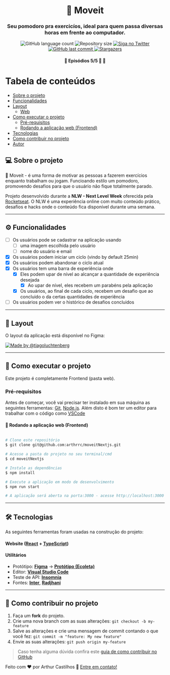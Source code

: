 

<h1 align="center">
    💪  Moveit
</h1>

<h3 align="center">
     Seu pomodoro pra exercicíos, ideal para quem passa diversas horas em frente ao computador. 
</h3>

<p align="center">
  <img alt="GitHub language count" src="https://img.shields.io/github/languages/count/arthrrc/moveitNextjs?color=%2304D361">

  <img alt="Repository size" src="https://img.shields.io/github/repo-size/arthrrc/moveitNextjs">

  <a href="https://www.twitter.com/arthrrc/">
    <img alt="Siga no Twitter" src="https://img.shields.io/twitter/url?url=https%3A%2F%2Fgithub.com%2Farthrrc%2FmoveitNextjs">
  </a>
  
  <a href="https://github.com/arthrrc/moveit/commits/master">
    <img alt="GitHub last commit" src="https://img.shields.io/github/last-commit/arthrrc/moveitNextjs">
  </a>
    
   <a href="https://github.com/arthrrc/moveit/stargazers">
    <img alt="Stargazers" src="https://img.shields.io/github/stars/arthrrc/moveitNextjs?style=social">
  </a>
  
 
</p>

<h4 align="center">
	🚧   Episódios 5/5 🚀 🚧
</h4>

Tabela de conteúdos
=================
<!--ts-->
   * [Sobre o projeto](#-sobre-o-projeto)
   * [Funcionalidades](#-funcionalidades)
   * [Layout](#-layout)
     * [Web](#web)
   * [Como executar o projeto](#-como-executar-o-projeto)
     * [Pré-requisitos](#pré-requisitos)
     * [Rodando a aplicação web (Frontend)](#user-content--rodando-a-aplicação-web-frontend)
   * [Tecnologias](#-tecnologias)
   * [Como contribuir no projeto](#-como-contribuir-no-projeto)
   * [Autor](#-autor)
<!--te-->


## 💻 Sobre o projeto

💪  Moveit - é uma forma de motivar as pessoas a fazerem exercícios enquanto trabalham ou jogam. Funcioando estilo um pomodoro, promovendo desafios para que o usuário não fique totalmente parado.


Projeto desenvolvido durante a **NLW - Next Level Week** oferecida pela [Rocketseat](https://nextlevelweek.com/episodios/react/1/edicao/4).
O NLW é uma experiência online com muito conteúdo prático, desafios e hacks onde o conteúdo fica disponível durante uma semana.

---

## ⚙️ Funcionalidades

- [ ] Os usuários pode se cadastrar na aplicação usando
  - [ ] uma imagem escolhida pelo usuário
  - [ ] nome do usuário e email

- [X] Os usuários podem iniciar um ciclo (vindo by default 25min) 
- [X] Os usuários podem abandonar o ciclo atual
- [X] Os usuários tem uma barra de experiência onde
  - [X] Eles podem upar de nível ao alcançar a quantidade de experiência desejada
    - [X] Ao upar de nível, eles recebem um parabéns pela aplicação
  - [X] Os usuários, ao final de cada ciclo, recebem um desafio que ao concluido o da certas quantidades de experiência
- [ ] Os usuários podem ver o histórico de desafios concluidos

---

## 🎨 Layout

O layout da aplicação está disponível no Figma:

<a href="https://www.figma.com/file/ge20pu3ofMOKoliUyKx1Nl/Move.it-1.0/">
  <img alt="Made by @tiagoluchtenberg" src="https://img.shields.io/badge/Acessar%20Layout%20-Figma-%2304D361">
</a>

---

## 🚀 Como executar o projeto

Este projeto é completamente Frontend (pasta web).

### Pré-requisitos

Antes de começar, você vai precisar ter instalado em sua máquina as seguintes ferramentas:
[Git](https://git-scm.com), [Node.js](https://nodejs.org/en/). 
Além disto é bom ter um editor para trabalhar com o código como [VSCode](https://code.visualstudio.com/)


#### 🧭 Rodando a aplicação web (Frontend)

```bash

# Clone este repositório
$ git clone git@github.com:arthrrc/moveitNextjs.git

# Acesse a pasta do projeto no seu terminal/cmd
$ cd moveitNextjs

# Instale as dependências
$ npm install

# Execute a aplicação em modo de desenvolvimento
$ npm run start

# A aplicação será aberta na porta:3000 - acesse http://localhost:3000

```

---

## 🛠 Tecnologias

As seguintes ferramentas foram usadas na construção do projeto:

#### **Website**  ([React](https://reactjs.org/)  +  [TypeScript](https://www.typescriptlang.org/))

<!--   **[React Router Dom](https://github.com/ReactTraining/react-router/tree/master/packages/react-router-dom)**
-   **[React Icons](https://react-icons.github.io/react-icons/)**
-   **[Axios](https://github.com/axios/axios)**
-   **[Leaflet](https://react-leaflet.js.org/en/)**
-   **[React Leaflet](https://react-leaflet.js.org/)**
-   **[React Dropzone](https://github.com/react-dropzone/react-dropzone)**

> Veja o arquivo  [package.json](https://github.com/tgmarinho/README-ecoleta/blob/master/web/package.json)

#### [](https://github.com/tgmarinho/Ecoleta#server-nodejs--typescript)**Server**  ([NodeJS](https://nodejs.org/en/)  +  [TypeScript](https://www.typescriptlang.org/))

-   **[Express](https://expressjs.com/)**
-   **[CORS](https://expressjs.com/en/resources/middleware/cors.html)**
-   **[KnexJS](http://knexjs.org/)**
-   **[SQLite](https://github.com/mapbox/node-sqlite3)**
-   **[ts-node](https://github.com/TypeStrong/ts-node)**
-   **[dotENV](https://github.com/motdotla/dotenv)**
-   **[Multer](https://github.com/expressjs/multer)**
-   **[Celebrate](https://github.com/arb/celebrate)**
-   **[Joi](https://github.com/hapijs/joi)**

> Veja o arquivo  [package.json](https://github.com/tgmarinho/README-ecoleta/blob/master/server/package.json)

-->

#### [](https://github.com/tgmarinho/Ecoleta#utilit%C3%A1rios)**Utilitários**

-   Protótipo:  **[Figma](https://www.figma.com/)**  →  **[Protótipo (Ecoleta)](https://www.figma.com/file/1SxgOMojOB2zYT0Mdk28lB/Ecoleta)**
-   Editor:  **[Visual Studio Code](https://code.visualstudio.com/)**  
-   Teste de API:  **[Insomnia](https://insomnia.rest/)**
-   Fontes:  **[Inter](https://fonts.google.com/specimen/Inter)**,  **[Radjhani](https://fonts.google.com/specimen/Rajdhani)**


---

## 💪 Como contribuir no projeto

1. Faça um **fork** do projeto.
2. Crie uma nova branch com as suas alterações: `git checkout -b my-feature`
3. Salve as alterações e crie uma mensagem de commit contando o que você fez: `git commit -m "feature: My new feature"`
4. Envie as suas alterações: `git push origin my-feature`
> Caso tenha alguma dúvida confira este [guia de como contribuir no GitHub](./CONTRIBUTING.md)


Feito com ❤️ por Arthur Castilhos 👋 [Entre em contato!](https://www.linkedin.com/in/arthrc/)